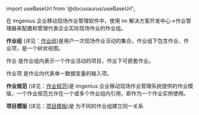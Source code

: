 
import useBaseUrl from '@docusaurus/useBaseUrl';

在 imgenius 企业移动现场作业管理软件中，使用 im 解决方案开发中心->作业管理器来配置和管理代表企业实际现场作业的作业组。

**作业组** (详见：[作业组](系统配置手册/作业管理器/作业组.md))是用户一次现场作业活动的集合。作业组下包含作业、作业项，是一个树状视图。

作业 是作业组内表示一个作业活动的项目，作业下可嵌套作业。

作业项 是作业内代表单一数据变量的输入项。

**作业规范** (详见：[作业规范](系统配置手册/作业管理器/作业规范.md))是 imgenius 企业移动现场作业管理系统提供的作业模版，一个作业规范允许在一个或多个作业组内引用，即作为一个作业实例使用。

**项目模版** (详见：[项目模板](系统配置手册/作业管理器/项目模板.md))是 为不同的作业组建立同一关系
